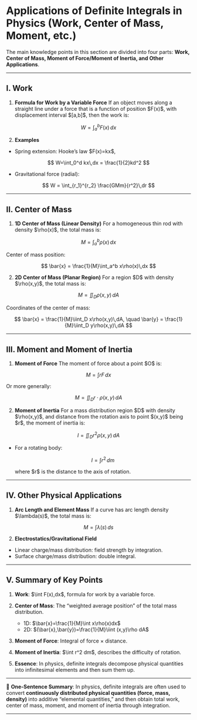 

# Applications of Definite Integrals in Physics (Work, Center of Mass, Moment, etc.)

The main knowledge points in this section are divided into four parts: **Work, Center of Mass, Moment of Force/Moment of Inertia, and Other Applications**.

---

## I. Work

1. **Formula for Work by a Variable Force**
   If an object moves along a straight line under a force that is a function of position \$F(x)\$, with displacement interval $\[a,b]\$, then the work is:

$$
W = \int_a^b F(x)\,dx
$$

2. **Examples**

* Spring extension: Hooke’s law \$F(x)=kx\$,

$$
W=\int_0^d kx\,dx = \frac{1}{2}kd^2
$$

* Gravitational force (radial):

$$
W = \int_{r_1}^{r_2} \frac{GMm}{r^2}\,dr
$$

---

## II. Center of Mass

1. **1D Center of Mass (Linear Density)**
   For a homogeneous thin rod with density \$\rho(x)\$, the total mass is:

$$
M = \int_a^b \rho(x)\,dx
$$

Center of mass position:

$$
\bar{x} = \frac{1}{M}\int_a^b x\rho(x)\,dx
$$

2. **2D Center of Mass (Planar Region)**
   For a region \$D\$ with density \$\rho(x,y)\$, the total mass is:

$$
M = \iint_D \rho(x,y)\,dA
$$

Coordinates of the center of mass:

$$
\bar{x} = \frac{1}{M}\iint_D x\rho(x,y)\,dA, 
\quad \bar{y} = \frac{1}{M}\iint_D y\rho(x,y)\,dA
$$

---

## III. Moment and Moment of Inertia

1. **Moment of Force**
   The moment of force about a point \$O\$ is:

$$
M = \int r F\,dx
$$

Or more generally:

$$
M = \iint_D r \cdot \rho(x,y)\,dA
$$

2. **Moment of Inertia**
   For a mass distribution region \$D\$ with density \$\rho(x,y)\$, and distance from the rotation axis to point \$(x,y)\$ being \$r\$, the moment of inertia is:

$$
I = \iint_D r^2 \rho(x,y)\,dA
$$

* For a rotating body:

  $$
  I = \int r^2\,dm
  $$

  where \$r\$ is the distance to the axis of rotation.

---

## IV. Other Physical Applications

1. **Arc Length and Element Mass**
   If a curve has arc length density \$\lambda(s)\$, the total mass is:

$$
M = \int \lambda(s)\,ds
$$

2. **Electrostatics/Gravitational Field**

* Linear charge/mass distribution: field strength by integration.
* Surface charge/mass distribution: double integral.

---

## V. Summary of Key Points

1. **Work**: \$\int F(x),dx\$, formula for work by a variable force.
2. **Center of Mass**: The “weighted average position” of the total mass distribution.

   * 1D: \$\bar{x}=\frac{1}{M}\int x\rho(x)dx\$
   * 2D: \$(\bar{x},\bar{y})=\frac{1}{M}\iint (x,y)\rho dA\$
3. **Moment of Force**: Integral of force × distance.
4. **Moment of Inertia**: \$\int r^2 dm\$, describes the difficulty of rotation.
5. **Essence**: In physics, definite integrals decompose physical quantities into infinitesimal elements and then sum them up.

---

📌 **One-Sentence Summary**:
In physics, definite integrals are often used to convert **continuously distributed physical quantities (force, mass, density)** into additive “elemental quantities,” and then obtain total work, center of mass, moment, and moment of inertia through integration.

---


